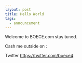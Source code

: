 ```yaml
---
layout: post
title: Hello World
tags:
  - announcement
---
```


Welcome to BOECE.com stay tuned.

Cash me outside on :

Twitter <https://twitter.com/boece4>
